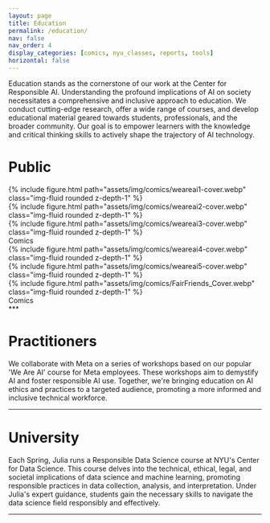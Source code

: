 ```yaml
---
layout: page
title: Education
permalink: /education/
nav: false
nav_order: 4
display_categories: [comics, nyu_classes, reports, tools]
horizontal: false
---
```


<div id="banner-other" style="background-image: url('{{ "/assets/img/banner/M5-banner.png" | relative_url }}');"></div>

Education stands as the cornerstone of our work at the Center for Responsible AI. Understanding the profound implications of AI on society necessitates a comprehensive and inclusive approach to education. We conduct cutting-edge research, offer a wide range of courses, and develop educational material geared towards students, professionals, and the broader community. Our goal is to empower learners with the knowledge and critical thinking skills to actively shape the trajectory of AI technology.

<h1 class="category" id="public">Public</h1>

<div class="row mt-3">
    <div class="col-sm mt-3 mt-md-0">
        {% include figure.html path="assets/img/comics/weareai1-cover.webp" class="img-fluid rounded z-depth-1" %}
    </div>
    <div class="col-sm mt-3 mt-md-0">
        {% include figure.html path="assets/img/comics/weareai2-cover.webp" class="img-fluid rounded z-depth-1" %}
    </div>
    <div class="col-sm mt-3 mt-md-0">
        {% include figure.html path="assets/img/comics/weareai3-cover.webp" class="img-fluid rounded z-depth-1" %}
    </div>
</div>
<div class="caption">
    Comics
</div>

<div class="row mt-3">
    <div class="col-sm mt-3 mt-md-0">
        {% include figure.html path="assets/img/comics/weareai4-cover.webp" class="img-fluid rounded z-depth-1" %}
    </div>
    <div class="col-sm mt-3 mt-md-0">
        {% include figure.html path="assets/img/comics/weareai5-cover.webp" class="img-fluid rounded z-depth-1" %}
    </div>
    <div class="col-sm mt-3 mt-md-0">
        {% include figure.html path="assets/img/comics/FairFriends_Cover.webp" class="img-fluid rounded z-depth-1" %}
    </div>
</div>
<div class="caption">
    Comics
</div>
***

<h1 class="category" id="practitioners">Practitioners</h1>
We collaborate with Meta on a series of workshops based on our popular 'We Are AI' course for Meta employees. These workshops aim to demystify AI and foster responsible AI use. Together, we're bringing education on AI ethics and practices to a targeted audience, promoting a more informed and inclusive technical workforce.

***

<h1 class="category" id="university">University</h1>
Each Spring, Julia runs a Responsible Data Science course at NYU's Center for Data Science. This course delves into the technical, ethical, legal, and societal implications of data science and machine learning, promoting responsible practices in data collection, analysis, and interpretation. Under Julia's expert guidance, students gain the necessary skills to navigate the data science field responsibly and effectively.

***